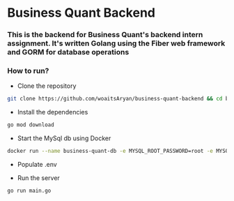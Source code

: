 # Business Quant Backend

### This is the backend for Business Quant's backend intern assignment. It's written Golang using the Fiber web framework and GORM for database operations

### How to run?
- Clone the repository

```bash
git clone https://github.com/woaitsAryan/business-quant-backend && cd business-quant-backend
```
- Install the dependencies

```bash
go mod download
```

- Start the MySql db using Docker

```bash
docker run --name business-quant-db -e MYSQL_ROOT_PASSWORD=root -e MYSQL_DATABASE=business_quant -p 3306:3306 -d mysql:latest
```

- Populate .env

- Run the server
  
```bash
go run main.go
```